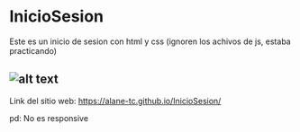 # InicioSesion
Este es un inicio de sesion con html y css (ignoren los achivos de js, estaba practicando)

![alt text](https://raw.githubusercontent.com/alantamez28/InicioSesion/master/Inicio%20secion.png)
-------------

Link del sitio web: https://alane-tc.github.io/InicioSesion/

pd: No es responsive

